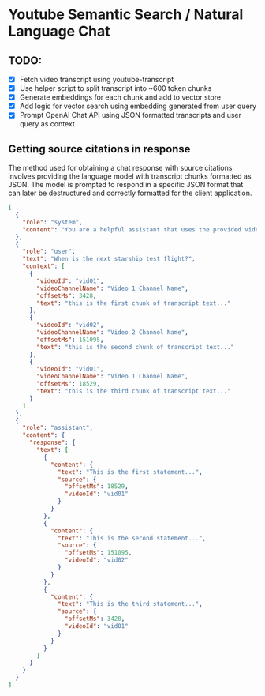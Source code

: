 # Youtube Semantic Search / Natural Language Chat

## TODO:

- [x] Fetch video transcript using youtube-transcript
- [x] Use helper script to split transcript into ~600 token chunks
- [x] Generate embeddings for each chunk and add to vector store
- [x] Add logic for vector search using embedding generated from user query
- [x] Prompt OpenAI Chat API using JSON formatted transcripts and user query as context

## Getting source citations in response

The method used for obtaining a chat response with source citations involves providing the language model with transcript chunks formatted as JSON. The model is prompted to respond in a specific JSON format that can later be destructured and correctly formatted for the client application.

```json
[
  {
    "role": "system",
    "content": "You are a helpful assistant that uses the provided video transcripts to answer questions. Only respond in the JSON format within --- ...."
  },
  {
    "role": "user",
    "text": "When is the next starship test flight?",
    "context": [
      {
        "videoId": "vid01",
        "videoChannelName": "Video 1 Channel Name",
        "offsetMs": 3428,
        "text": "this is the first chunk of transcript text..."
      },
      {
        "videoId": "vid02",
        "videoChannelName": "Video 2 Channel Name",
        "offsetMs": 151095,
        "text": "this is the second chunk of transcript text..."
      },
      {
        "videoId": "vid01",
        "videoChannelName": "Video 1 Channel Name",
        "offsetMs": 18529,
        "text": "this is the third chunk of transcript text..."
      }
    ]
  },
  {
    "role": "assistant",
    "content": {
      "response": {
        "text": [
          {
            "content": {
              "text": "This is the first statement...",
              "source": {
                "offsetMs": 18529,
                "videoId": "vid01"
              }
            }
          },
          {
            "content": {
              "text": "This is the second statement...",
              "source": {
                "offsetMs": 151095,
                "videoId": "vid02"
              }
            }
          },
          {
            "content": {
              "text": "This is the third statement...",
              "source": {
                "offsetMs": 3428,
                "videoId": "vid01"
              }
            }
          }
        ]
      }
    }
  }
]
```

